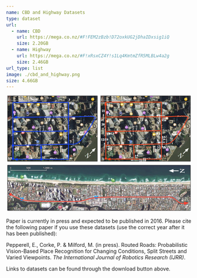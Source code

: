```yaml
---
name: CBD and Highway Datasets
type: dataset
url:
  - name: CBD
    url: https://mega.co.nz/#F!FEM2zBzb!D72oxkUG2jDhaIDxsig1iQ
    size: 2.20GB
  - name: Highway
    url: https://mega.co.nz/#F!xRsxCZ4Y!s1Lq4KmtmZfR5MLBLw4a2g
    size: 2.46GB
url_type: list
image: ./cbd_and_highway.png
size: 4.66GB
---
```


<p align="center"><img src="./cbd_and_highway.png" alt="Overview of paths travelled in the CBD and Highway datasets"/></p>

Paper is currently in press and expected to be published in 2016. Please cite the following paper if you use these datasets (use the correct year after it has been published):

Pepperell, E., Corke, P. & Milford, M. (in press). Routed Roads: Probabilistic Vision-Based Place Recognition for Changing Conditions, Split Streets and Varied Viewpoints. _The International Journal of Robotics Research (IJRR)_.

Links to datasets can be found through the download button above.
